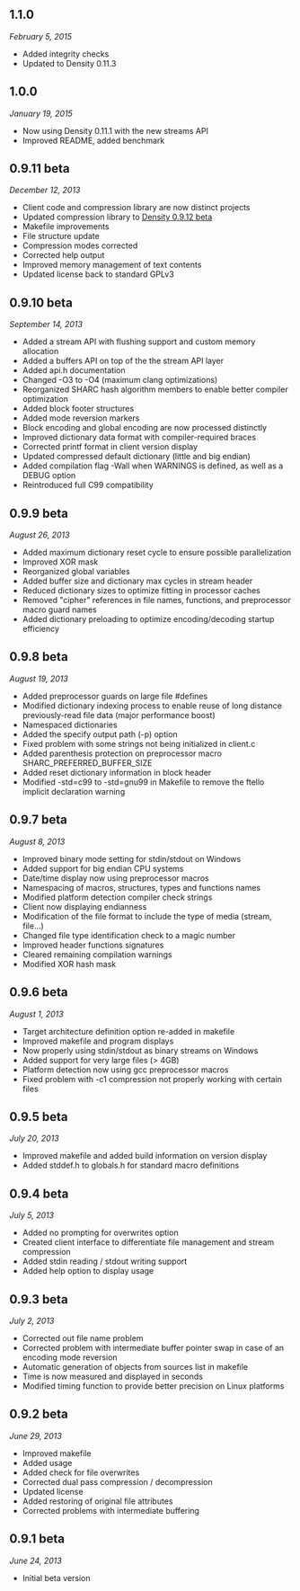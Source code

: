 1.1.0
-----
*February 5, 2015*

* Added integrity checks
* Updated to Density 0.11.3

1.0.0
-----
*January 19, 2015*

* Now using Density 0.11.1 with the new streams API
* Improved README, added benchmark

0.9.11 beta
-----------
*December 12, 2013*

* Client code and compression library are now distinct projects
* Updated compression library to [Density 0.9.12 beta](https://github.com/centaurean/density.git)
* Makefile improvements
* File structure update
* Compression modes corrected
* Corrected help output
* Improved memory management of text contents
* Updated license back to standard GPLv3

0.9.10 beta
-----------
*September 14, 2013*

* Added a stream API with flushing support and custom memory allocation
* Added a buffers API on top of the the stream API layer
* Added api.h documentation
* Changed -O3 to -O4 (maximum clang optimizations)
* Reorganized SHARC hash algorithm members to enable better compiler optimization
* Added block footer structures
* Added mode reversion markers
* Block encoding and global encoding are now processed distinctly
* Improved dictionary data format with compiler-required braces
* Corrected printf format in client version display
* Updated compressed default dictionary (little and big endian)
* Added compilation flag -Wall when WARNINGS is defined, as well as a DEBUG option
* Reintroduced full C99 compatibility 

0.9.9 beta
----------
*August 26, 2013*

* Added maximum dictionary reset cycle to ensure possible parallelization
* Improved XOR mask
* Reorganized global variables
* Added buffer size and dictionary max cycles in stream header
* Reduced dictionary sizes to optimize fitting in processor caches
* Removed "cipher" references in file names, functions, and preprocessor macro guard names
* Added dictionary preloading to optimize encoding/decoding startup efficiency

0.9.8 beta
----------
*August 19, 2013*

* Added preprocessor guards on large file #defines
* Modified dictionary indexing process to enable reuse of long distance previously-read file data (major performance boost)
* Namespaced dictionaries
* Added the specify output path (-p) option
* Fixed problem with some strings not being initialized in client.c
* Added parenthesis protection on preprocessor macro SHARC_PREFERRED_BUFFER_SIZE
* Added reset dictionary information in block header
* Modified -std=c99 to -std=gnu99 in Makefile to remove the ftello implicit declaration warning

0.9.7 beta
----------
*August 8, 2013*

* Improved binary mode setting for stdin/stdout on Windows
* Added support for big endian CPU systems
* Date/time display now using preprocessor macros
* Namespacing of macros, structures, types and functions names
* Modified platform detection compiler check strings
* Client now displaying endianness
* Modification of the file format to include the type of media (stream, file...)
* Changed file type identification check to a magic number
* Improved header functions signatures
* Cleared remaining compilation warnings
* Modified XOR hash mask

0.9.6 beta
----------
*August 1, 2013*

* Target architecture definition option re-added in makefile
* Improved makefile and program displays
* Now properly using stdin/stdout as binary streams on Windows
* Added support for very large files (> 4GB)
* Platform detection now using gcc preprocessor macros
* Fixed problem with -c1 compression not properly working with certain files

0.9.5 beta
----------
*July 20, 2013*

* Improved makefile and added build information on version display
* Added stddef.h to globals.h for standard macro definitions

0.9.4 beta
----------
*July 5, 2013*

* Added no prompting for overwrites option
* Created client interface to differentiate file management and stream compression
* Added stdin reading / stdout writing support
* Added help option to display usage

0.9.3 beta
----------
*July 2, 2013*

* Corrected out file name problem
* Corrected problem with intermediate buffer pointer swap in case of an encoding mode reversion
* Automatic generation of objects from sources list in makefile
* Time is now measured and displayed in seconds
* Modified timing function to provide better precision on Linux platforms

0.9.2 beta
----------
*June 29, 2013*

* Improved makefile
* Added usage
* Added check for file overwrites
* Corrected dual pass compression / decompression
* Updated license
* Added restoring of original file attributes
* Corrected problems with intermediate buffering

0.9.1 beta
----------
*June 24, 2013*

* Initial beta version
